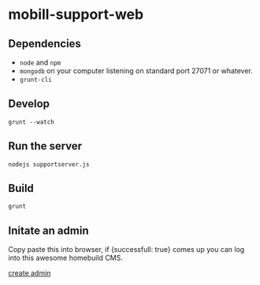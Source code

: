 # mobill-support-web

## Dependencies

* `node` and `npm`
* `mongodb` on your computer listening on standard port 27071 or whatever.
* `grunt-cli`

## Develop

`grunt --watch`

## Run the server

`nodejs supportserver.js`

## Build

`grunt`

## Initate an admin

Copy paste this into browser, if {successfull: true} comes up you can log into this awesome homebuild CMS.

[create admin](localhost:9093/support/initiate/createAdmin)
